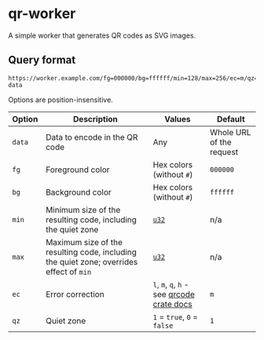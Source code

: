 # qr-worker

A simple worker that generates QR codes as SVG images.

## Query format

```
https://worker.example.com/fg=000000/bg=ffffff/min=128/max=256/ec=m/qz=1?data
```

Options are position-insensitive.

Option | Description | Values | Default
---|---|---|---
`data` | Data to encode in the QR code | Any | Whole URL of the request
`fg` | Foreground color | Hex colors (without `#`) | `000000`
`bg` | Background color | Hex colors (without `#`) | `ffffff`
`min` | Minimum size of the resulting code, including the quiet zone | [`u32`](https://doc.rust-lang.org/std/primitive.u32.html) | n/a
`max` | Maximum size of the resulting code, including the quiet zone; overrides effect of `min` | [`u32`](https://doc.rust-lang.org/std/primitive.u32.html) | n/a
`ec` | Error correction | `l`, `m`, `q`, `h` - see [qrcode crate docs](https://docs.rs/qrcode/0.11.0/qrcode/types/enum.EcLevel.html#variants) | `m`
`qz` | Quiet zone | `1` = `true`, `0` = `false` | `1`